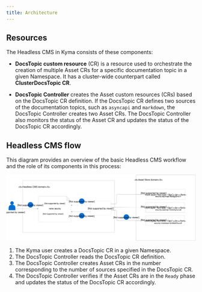 ```yaml
---
title: Architecture
---
```


## Resources

The Headless CMS in Kyma consists of these components:

- **DocsTopic custom resource** (CR) is a resource used to orchestrate the creation of multiple Asset CRs for a specific documentation topic in a given Namespace. It has a cluster-wide counterpart called **ClusterDocsTopic CR**.

- **DocsTopic Controller** creates the Asset custom resources (CRs) based on the DocsTopic CR definition. If the DocsTopic CR defines two sources of the documentation topics, such as `asyncapi` and `markdown`, the DocsTopic Controller creates two Asset CRs.
The DocsTopic Controller also monitors the status of the Asset CR and updates the status of the DocsTopic CR accordingly.

## Headless CMS flow

This diagram provides an overview of the basic Headless CMS workflow and the role of its components in this process:

![](./assets/headless-cms-architecture.svg)

1. The Kyma user creates a DocsTopic CR in a given Namespace.
2. The DocsTopic Controller reads the DocsTopic CR definition.
3. The DocsTopic Controller creates Asset CRs in the number corresponding to the number of sources specified in the DocsTopic CR.
4. The DocsTopic Controller verifies if the Asset CRs are in the `Ready` phase and updates the status of the DocsTopic CR accordingly.
